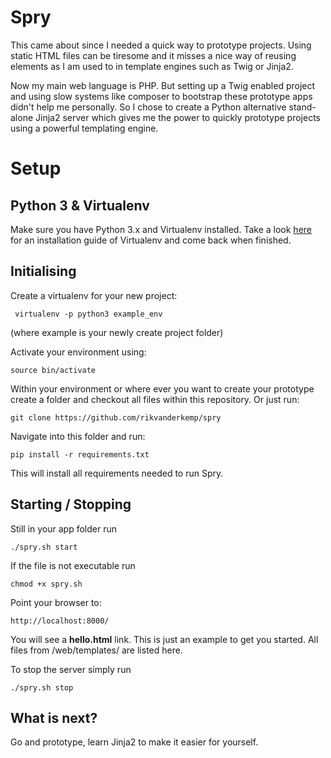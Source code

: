 # Spry #

This came about since I needed a quick way to prototype projects. Using static HTML files can be tiresome and it misses a nice way of reusing elements as I am used to in template engines such as Twig or Jinja2. 

Now my main web language is PHP. But setting up a Twig enabled project and using slow systems like composer to bootstrap these prototype apps didn't help me personally. So I chose to create a Python alternative stand-alone Jinja2 server which gives me the power to quickly prototype projects using a powerful templating engine.

# Setup #

## Python 3 & Virtualenv ##

Make sure you have Python 3.x and Virtualenv installed. Take a look [here](https://virtualenv.readthedocs.org/en/latest/virtualenv.html#installation) for an installation guide of Virtualenv and come back when finished.

## Initialising ##

Create a virtualenv for your new project:

	 virtualenv -p python3 example_env
	 
(where example is your newly create project folder)

Activate your environment using:
	
	source bin/activate

Within your environment or where ever you want to create your prototype create a folder and checkout all files within this repository. Or just run:

	git clone https://github.com/rikvanderkemp/spry
	
Navigate into this folder and run:
	
	pip install -r requirements.txt
	
This will install all requirements needed to run Spry.

## Starting / Stopping ##

Still in your app folder run
	
	./spry.sh start
	
If the file is not executable run
	
	chmod +x spry.sh
	
Point your browser to:

	http://localhost:8000/
	
You will see a __hello.html__ link. This is just an example to get you started. All files from /web/templates/ are listed here.

To stop the server simply run

	./spry.sh stop
	
## What is next? ##

Go and prototype, learn Jinja2 to make it easier for yourself.